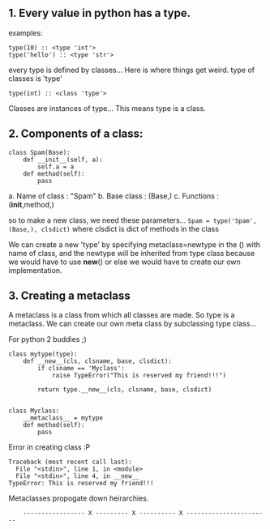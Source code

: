 ## 1. Every value in python has a type.
examples:

```
type(10) :: <type 'int'>
type('hello') :: <type 'str'>
```

every type is defined by classes... Here is where things get weird.
type of classes is 'type' 

```
type(int) :: <class 'type'>
```

Classes are instances of type... This means type is a class.

## 2. Components of a class:

```
class Spam(Base):
	def __init__(self, a):
		self.a = a
	def method(self):
		pass
```

a. Name of class : "Spam"
b. Base class : (Base,)
c. Functions : (__init__,method,)

so to make a new class, we need these parameters...
`Spam = type('Spam', (Base,), clsdict)` where clsdict is dict of methods in the class

We can create a new 'type' by specifying metaclass=newtype in the () with name of class, and the newtype will be inherited from type class because we would have to use __new__() or else we would have to create our own implementation.

## 3. Creating a metaclass
A metaclass is a class from which all classes are made. So type is a metaclass. We can create our own meta class by subclassing type class... 

For python 2 buddies ;)
```
class mytype(type):
	def __new__(cls, clsname, base, clsdict):
		if clsname == 'Myclass':
			raise TypeError("This is reserved my friend!!!")

		return type.__new__(cls, clsname, base, clsdict)


class Myclass:
	__metaclass__ = mytype
	def method(self):
		pass
```
Error in creating class :P
```
Traceback (most recent call last):
  File "<stdin>", line 1, in <module>
  File "<stdin>", line 4, in __new__
TypeError: This is reserved my friend!!!
```

Metaclasses propogate down heirarchies. 

		----------------- X --------- X ---------- X -----------------------

